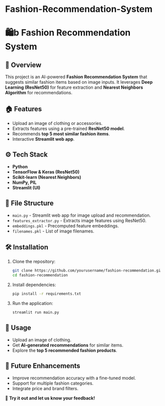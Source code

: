 # Fashion-Recommendation-System
# 🛍b Fashion Recommendation System

## 🚀 Overview
This project is an AI-powered **Fashion Recommendation System** that suggests similar fashion items based on image inputs. It leverages **Deep Learning (ResNet50)** for feature extraction and **Nearest Neighbors Algorithm** for recommendations.

## 🏠 Features
- Upload an image of clothing or accessories.
- Extracts features using a pre-trained **ResNet50 model**.
- Recommends **top 5 most similar fashion items**.
- Interactive **Streamlit web app**.
  
## ⚙️ Tech Stack
- **Python**
- **TensorFlow & Keras (ResNet50)**
- **Scikit-learn (Nearest Neighbors)**
- **NumPy, PIL**
- **Streamlit (UI)**

## 👤 File Structure
- `main.py` - Streamlit web app for image upload and recommendation.
- `features_extractor.py` - Extracts image features using ResNet50.
- `embeddings.pkl` - Precomputed feature embeddings.
- `filenames.pkl` - List of image filenames.

## 🛠️ Installation
1. Clone the repository:
   ```bash
   git clone https://github.com/yourusername/fashion-recommendation.git
   cd fashion-recommendation
   ```
2. Install dependencies:
   ```bash
   pip install -r requirements.txt
   ```
3. Run the application:
   ```bash
   streamlit run main.py
   ```

## 🎯 Usage
- Upload an image of clothing.
- Get **AI-generated recommendations** for similar items.
- Explore the **top 5 recommended fashion products**.

## 📌 Future Enhancements
- Improve recommendation accuracy with a fine-tuned model.
- Support for multiple fashion categories.
- Integrate price and brand filters.

🚀 **Try it out and let us know your feedback!**

